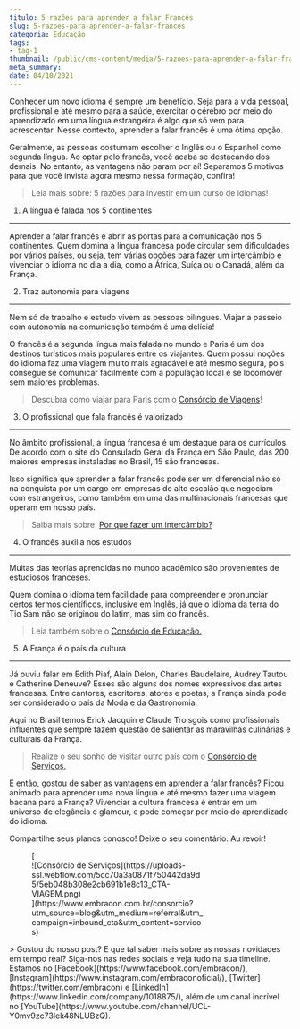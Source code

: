 ```yaml
---
titulo: 5 razões para aprender a falar Francês
slug: 5-razoes-para-aprender-a-falar-frances
categoria: Educação
tags:
- tag-1
thumbnail: /public/cms-content/media/5-razoes-para-aprender-a-falar-frances.jpg
meta_summary: 
date: 04/10/2021
---
```

Conhecer um novo idioma é sempre um benefício. Seja para a vida pessoal, profissional e até mesmo para a saúde, exercitar o cérebro por meio do aprendizado em uma língua estrangeira é algo que só vem para acrescentar. Nesse contexto, aprender a falar francês é uma ótima opção.

Geralmente, as pessoas costumam escolher o Inglês ou o Espanhol como segunda língua. Ao optar pelo francês, você acaba se destacando dos demais. No entanto, as vantagens não param por aí! Separamos 5 motivos para que você invista agora mesmo nessa formação, confira!

> Leia mais sobre: 5 razões para investir em um curso de idiomas!

1. A língua é falada nos 5 continentes
--------------------------------------

Aprender a falar francês é abrir as portas para a comunicação nos 5 continentes. Quem domina a língua francesa pode circular sem dificuldades por vários países, ou seja, tem várias opções para fazer um intercâmbio e vivenciar o idioma no dia a dia, como a África, Suíça ou o Canadá, além da França.

2. Traz autonomia para viagens
------------------------------

Nem só de trabalho e estudo vivem as pessoas bilíngues. Viajar a passeio com autonomia na comunicação também é uma delícia!

O francês é a segunda língua mais falada no mundo e Paris é um dos destinos turísticos mais populares entre os viajantes. Quem possui noções do idioma faz uma viagem muito mais agradável e até mesmo segura, pois consegue se comunicar facilmente com a população local e se locomover sem maiores problemas.

> Descubra como viajar para Paris com o [Consórcio de Viagens](https://www.embracon.com.br/blog/consorcio-de-viagens-embracon-vantagens)!

3. O profissional que fala francês é valorizado
-----------------------------------------------

No âmbito profissional, a língua francesa é um destaque para os currículos. De acordo com o site do Consulado Geral da França em São Paulo, das 200 maiores empresas instaladas no Brasil, 15 são francesas.

Isso significa que aprender a falar francês pode ser um diferencial não só na conquista por um cargo em empresas de alto escalão que negociam com estrangeiros, como também em uma das multinacionais francesas que operam em nosso país.

> Saiba mais sobre: [Por que fazer um intercâmbio?](https://www.embracon.com.br/blog/por-que-fazer-um-intercambio-veja-7-bons-motivos)

4. O francês auxilia nos estudos
--------------------------------

Muitas das teorias aprendidas no mundo acadêmico são provenientes de estudiosos franceses.

Quem domina o idioma tem facilidade para compreender e pronunciar certos termos científicos, inclusive em Inglês, já que o idioma da terra do Tio Sam não se originou do latim, mas sim do francês.

> Leia também sobre o [Consórcio de Educação.](https://www.embracon.com.br/blog/tire-as-suas-duvidas-sobre-o-consorcio-de-educacao-embracon)

5. A França é o país da cultura
-------------------------------

Já ouviu falar em Edith Piaf, Alain Delon, Charles Baudelaire, Audrey Tautou e Catherine Deneuve? Esses são alguns dos nomes expressivos das artes francesas. Entre cantores, escritores, atores e poetas, a França ainda pode ser considerado o país da Moda e da Gastronomia.

Aqui no Brasil temos Erick Jacquin e Claude Troisgois como profissionais influentes que sempre fazem questão de salientar as maravilhas culinárias e culturais da França.

> Realize o seu sonho de visitar outro país com o [Consórcio de Serviços.](https://www.embracon.com.br/consorcio-servicos)

E então, gostou de saber as vantagens em aprender a falar francês? Ficou animado para aprender uma nova língua e até mesmo fazer uma viagem bacana para a França? Vivenciar a cultura francesa é entrar em um universo de elegância e glamour, e pode começar por meio do aprendizado do idioma.

Compartilhe seus planos conosco! Deixe o seu comentário. Au revoir!

<figure class="w-richtext-figure-type-image w-richtext-align-center" style="max-width:310px">[<div>![Consórcio de Serviços](https://uploads-ssl.webflow.com/5cc70a3a0871f750442da9d5/5eb048b308e2cb691b1e8c13_CTA-VIAGEM.png)</div>](https://www.embracon.com.br/consorcio?utm_source=blog&utm_medium=referral&utm_campaign=inbound_cta&utm_content=servicos)</figure>> Gostou do nosso post? E que tal saber mais sobre as nossas novidades em tempo real? Siga-nos nas redes sociais e veja tudo na sua timeline. Estamos no [Facebook](https://www.facebook.com/embracon/), [Instagram](https://www.instagram.com/embraconoficial/), [Twitter](https://twitter.com/embracon) e [LinkedIn](https://www.linkedin.com/company/1018875/), além de um canal incrível no [YouTube](https://www.youtube.com/channel/UCL-Y0mv9zc73Iek48NLUBzQ).

‍
